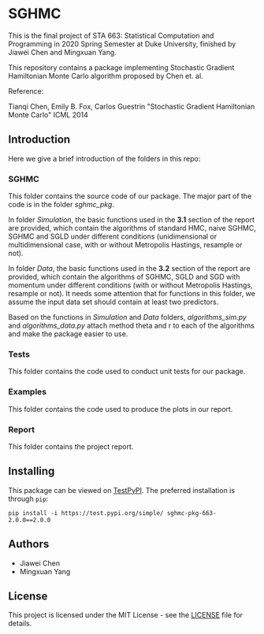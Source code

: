# SGHMC

This is the final project of STA 663: Statistical Computation and Programming in 2020 Spring Semester at Duke University, finished by Jiawei Chen and Mingxuan Yang. 

This repository contains a package implementing Stochastic Gradient Hamiltonian Monte Carlo algorithm proposed by Chen et. al.

Reference:

Tianqi Chen, Emily B. Fox, Carlos Guestrin "Stochastic Gradient Hamiltonian Monte Carlo" ICML 2014

## Introduction

Here we give a brief introduction of the folders in this repo:

### SGHMC

This folder contains the source code of our package. The major part of the code is in the folder *sghmc_pkg*.

In folder *Simulation*, the basic functions used in the **3.1** section of the report are provided, which contain the algorithms of standard HMC, naive SGHMC, SGHMC and SGLD under different conditions (unidimensional or multidimensional case, with or without Metropolis Hastings, resample or not).

In folder *Data*, the basic functions used in the **3.2** section of the report are provided, which contain the algorithms of SGHMC, SGLD and SGD with momentum under different conditions (with or without Metropolis Hastings, resample or not). It needs some attention that for functions in this folder, we assume the input data set should contain at least two predictors.

Based on the functions in *Simulation* and *Data* folders, *algorithms_sim.py* and *algorithms_data.py* attach method theta and r to each of the algorithms and make the package easier to use.

### Tests

This folder contains the code used to conduct unit tests for our package.

### Examples

This folder contains the code used to produce the plots in our report.

### Report

This folder contains the project report.

## Installing

This package can be viewed on [TestPyPI](https://test.pypi.org/project/sghmc-pkg-663-2.0.0/2.0.0). The preferred installation is through `pip`:
```
pip install -i https://test.pypi.org/simple/ sghmc-pkg-663-2.0.0==2.0.0
```

## Authors

- Jiawei Chen
- Mingxuan Yang

## License

This project is licensed under the MIT License - see the [LICENSE](LICENSE) file for details.
